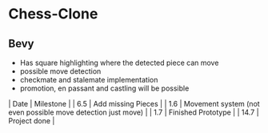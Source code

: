 # Chess-Clone
## Bevy
- Has square highlighting where the detected piece can move
- possible move detection
- checkmate and stalemate implementation
- promotion, en passant and castling will be possible

| Date | Milestone |
| 6.5 | Add missing Pieces |
| 1.6 | Movement system (not even possible move detection just move) |
| 1.7 | Finished Prototype |
| 14.7 | Project done |
